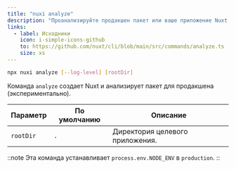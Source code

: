 ```yaml
---
title: "nuxi analyze"
description: "Проанализируйте продакшен пакет или ваше приложение Nuxt."
links:
  - label: Исходники
    icon: i-simple-icons-github
    to: https://github.com/nuxt/cli/blob/main/src/commands/analyze.ts
    size: xs
---
```


```bash [Terminal]
npx nuxi analyze [--log-level] [rootDir]
```

Команда `analyze` создает Nuxt и анализирует пакет для продакшена (экспериментально).

Параметр  | По умолчанию | Описание
----------|--------------|-----------------------------------------
`rootDir` | `.`          | Директория целевого приложения.

::note
Эта команда устанавливает `process.env.NODE_ENV` в `production`.
::
